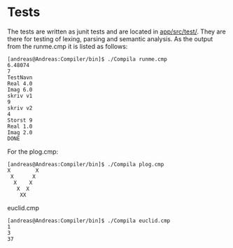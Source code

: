 # Tests
The tests are written as junit tests and are located in
[app/src/test/](app/src/test/). They are there for testing of lexing, parsing and
semantic analysis. As the output from the runme.cmp it is listed as
follows:
```shell
[andreas@Andreas:Compiler/bin]$ ./Compila runme.cmp
6.48074
7
TestNavn
Real 4.0
Imag 6.0
skriv v1
9
skriv v2
4
Storst 9
Real 1.0
Imag 2.0
DONE
```
For the plog.cmp:
```shell
[andreas@Andreas:Compiler/bin]$ ./Compila plog.cmp
X        X
 X      X
  X    X
   X  X
    XX
```
euclid.cmp
```shell
[andreas@Andreas:Compiler/bin]$ ./Compila euclid.cmp
1
3
37
```

